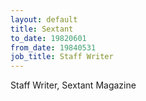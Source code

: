 ```yaml
---
layout: default
title: Sextant
to_date: 19820601   
from_date: 19840531
job_title: Staff Writer
---
```

Staff Writer, Sextant Magazine